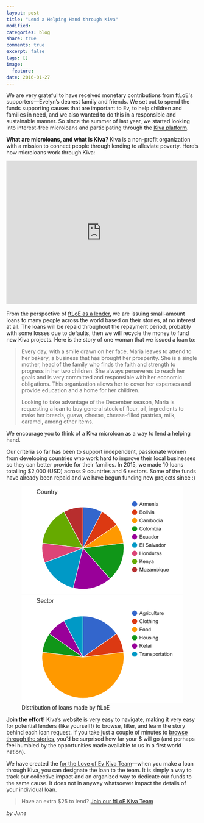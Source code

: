 ```yaml
---
layout: post
title: "Lend a Helping Hand through Kiva"
modified:
categories: blog
share: true
comments: true
excerpt: false
tags: []
image:
  feature:
date: 2016-01-27
---
```


We are very grateful to have received monetary contributions from ftLoE's supporters—Evelyn’s dearest family and friends. We set out to spend the funds supporting causes that are important to Ev, to help children and families in need, and we also wanted to do this in a responsible and sustainable manner. So since the summer of last year, we started looking into interest-free microloans and participating through the [Kiva platform][Kiva platform].

**What are microloans, and what is Kiva?** Kiva is a non-profit organization with a mission to connect people through lending to alleviate poverty. Here’s how microloans work through Kiva:

<iframe src="https://player.vimeo.com/video/16991128" width="500" height="375" frameborder="0" webkitallowfullscreen mozallowfullscreen allowfullscreen></iframe>

From the perspective of [ftLoE as a lender][ftLoE as a lender], we are issuing small-amount loans to many people across the world based on their stories, at no interest at all. The loans will be repaid throughout the repayment period, probably with some losses due to defaults, then we will recycle the money to fund new Kiva projects. Here is the story of one woman that we issued a loan to:

> Every day, with a smile drawn on her face, Maria leaves to attend to her bakery, a business that has brought her prosperity. She is a single mother, head of the family who finds the faith and strength to progress in her two children. She always perseveres to reach her goals and is very committed and responsible with her economic obligations. This organization allows her to cover her expenses and provide education and a home for her children.
>
> Looking to take advantage of the December season, Maria is requesting a loan to buy general stock of flour, oil, ingredients to make her breads, guava, cheese, cheese-filled pastries, milk, caramel, among other items.

We encourage you to think of a Kiva microloan as a way to lend a helping hand.

Our criteria so far has been to support independent, passionate women from developing countries who work hard to improve their local businesses so they can better provide for their families. In 2015, we made 10 loans totalling $2,000 (USD) across 9 countries and 6 sectors. Some of the funds have already been repaid and we have begun funding new projects since :)

<figure class="half">
	<img src="/images/2016-01-27-lend-a-helping-hand-through-kiva-0.png" alt="image">
	<img src="/images/2016-01-27-lend-a-helping-hand-through-kiva-1.png" alt="image">
	<figcaption>Distribution of loans made by ftLoE</figcaption>
</figure>

**Join the effort!** Kiva’s website is very easy to navigate, making it very easy for potential lenders (like yourself!) to browse, filter, and learn the story behind each loan request. If you take just a couple of minutes to [browse through the stories][browse through the stories], you’d be surprised how far your $ will go (and perhaps feel humbled by the opportunities made available to us in a first world nation). 

We have created the [for the Love of Ev Kiva Team][for the Love of Ev Kiva Team]—when you make a loan through Kiva, you can designate the loan to the team.  It is simply a way to track our collective impact and an organized way to dedicate our funds to the same cause. It does not in anyway whatsoever impact the details of your individual loan.

> Have an extra $25 to lend?
> [Join our ftLoE Kiva Team][Join our ftLoE Kiva Team]

[Kiva platform]: http://www.kiva.org
[ftLoE as a lender]: http://www.kiva.org/lender/fortheloveofev
[browse through the stories]: http://www.kiva.org/lend
[for the Love of Ev Kiva Team]: https://www.kiva.org/team/ftloe
[Join our ftLoE Kiva Team]: https://www.kiva.org/team/ftloe

*by June*